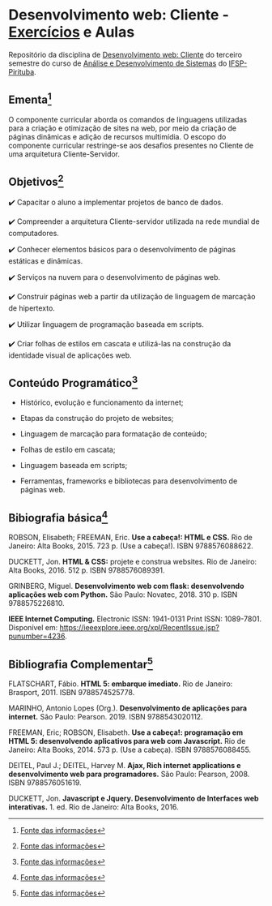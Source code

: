 # Desenvolvimento web: Cliente - [Exercícios](./index.html) e Aulas

Repositório da disciplina de [Desenvolvimento web: Cliente](https://drive.ifsp.edu.br/s/CS3ah4zmKiNCYTy#pdfviewer) do terceiro semestre do curso de [Análise e Desenvolvimento de Sistemas](https://ptb.ifsp.edu.br/index.php/superiores/ads) do [IFSP-Pirituba](https://ptb.ifsp.edu.br/).

## Ementa[^1]

O componente curricular aborda os comandos de linguagens utilizadas para a criação e otimização de sites na web, por meio da criação de páginas dinâmicas e adição de recursos multimídia. O escopo do componente curricular restringe-se aos desafios presentes no Cliente de uma arquitetura Cliente-Servidor.

## Objetivos[^1]

:heavy_check_mark: Capacitar o aluno a implementar projetos de banco de dados.

:heavy_check_mark: Compreender a arquitetura Cliente-servidor utilizada na rede mundial de computadores.

:heavy_check_mark: Conhecer elementos básicos para o desenvolvimento de páginas estáticas e dinâmicas.

:heavy_check_mark: Serviços na nuvem para o desenvolvimento de páginas web.

:heavy_check_mark: Construir páginas web a partir da utilização de linguagem de marcação de hipertexto.

:heavy_check_mark: Utilizar linguagem de programação baseada em scripts.

:heavy_check_mark: Criar folhas de estilos em cascata e utilizá-las na construção da identidade visual de
aplicações web.

## Conteúdo Programático[^1]

- Histórico, evolução e funcionamento da internet;

- Etapas da construção do projeto de websites;

- Linguagem de marcação para formatação de conteúdo;

- Folhas de estilo em cascata;

- Linguagem baseada em scripts;

- Ferramentas, frameworks e bibliotecas para desenvolvimento de páginas web.

## Bibiografia básica[^1]

ROBSON, Elisabeth; FREEMAN, Eric. **Use a cabeça!: HTML e CSS.** Rio de Janeiro: Alta Books, 2015. 723 p. (Use a cabeça!). ISBN 9788576088622.

DUCKETT, Jon. **HTML & CSS:** projete e construa websites. Rio de Janeiro: Alta Books, 2016. 512 p. ISBN 9788576089391.

GRINBERG, Miguel. **Desenvolvimento web com flask: desenvolvendo aplicações web com Python.** São Paulo: Novatec, 2018. 310 p. ISBN 9788575226810.

**IEEE Internet Computing.** Electronic ISSN: 1941-0131 Print ISSN: 1089-7801. Disponível em: <https://ieeexplore.ieee.org/xpl/RecentIssue.jsp?punumber=4236>.

## Bibliografia Complementar[^1]

FLATSCHART, Fábio. **HTML 5: embarque imediato.** Rio de Janeiro: Brasport, 2011. ISBN 9788574525778.

MARINHO, Antonio Lopes (Org.). **Desenvolvimento de aplicações para internet.** São Paulo: Pearson. 2019. ISBN 9788543020112.

FREEMAN, Eric; ROBSON, Elisabeth. **Use a cabeça!: programação em HTML 5: desenvolvendo aplicativos para web com Javascript.** Rio de Janeiro: Alta Books, 2014. 573 p. (Use a cabeça). ISBN 9788576088455.

DEITEL, Paul J.; DEITEL, Harvey M. **Ajax, Rich internet applications e desenvolvimento web para programadores.** São Paulo: Pearson, 2008. ISBN 9788576051619.

DUCKETT, Jon. **Javascript e Jquery. Desenvolvimento de Interfaces web interativas.** 1. ed. Rio de Janeiro: Alta Books, 2016.

[^1]: [Fonte das informações](https://drive.ifsp.edu.br/s/CS3ah4zmKiNCYTy#pdfviewer)
